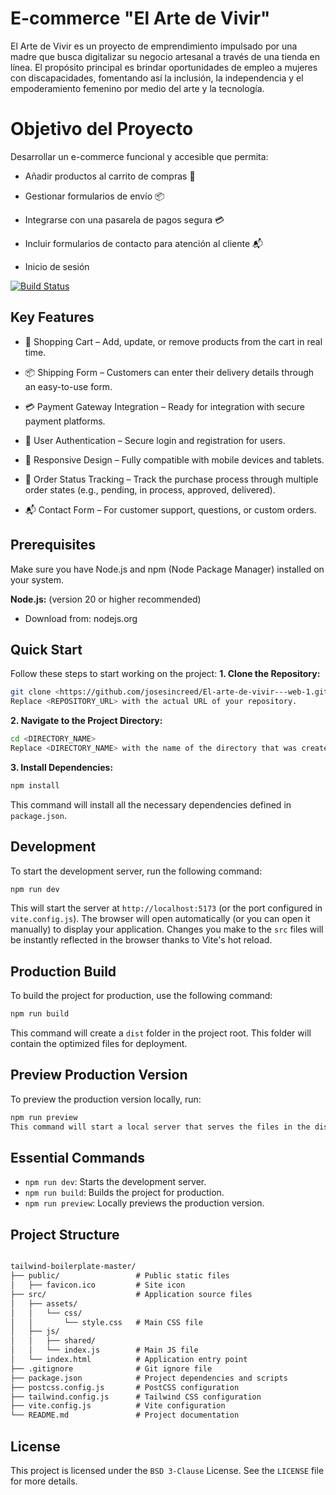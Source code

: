 # E-commerce "El Arte de Vivir"

El Arte de Vivir es un proyecto de emprendimiento impulsado por una madre que busca digitalizar su negocio artesanal a través de una tienda en línea. El propósito principal es brindar oportunidades de empleo a mujeres con discapacidades, fomentando así la inclusión, la independencia y el empoderamiento femenino por medio del arte y la tecnología.

# Objetivo del Proyecto

  Desarrollar un e-commerce funcional y accesible que permita:

- Añadir productos al carrito de compras 🛒

- Gestionar formularios de envío 📦

- Integrarse con una pasarela de pagos segura 💳

- Incluir formularios de contacto para atención al cliente 📬

- Inicio de sesión

[![Build Status](https://travis-ci.org/joemccann/dillinger.svg?branch=master)](https://travis-ci.org/joemccann/dillinger)

## Key Features

- 🛒 Shopping Cart – Add, update, or remove products from the cart in real time.

- 📦 Shipping Form – Customers can enter their delivery details through an easy-to-use form.

- 💳 Payment Gateway Integration – Ready for integration with secure payment platforms.

- 🔐 User Authentication – Secure login and registration for users.

- 📱 Responsive Design – Fully compatible with mobile devices and tablets.

- 🧾 Order Status Tracking – Track the purchase process through multiple order states (e.g., pending, in process, approved, delivered).

- 📬 Contact Form – For customer support, questions, or custom orders.

## Prerequisites
Make sure you have Node.js and npm (Node Package Manager) installed on your system.

**Node.js:** (version 20 or higher recommended)
- Download from: nodejs.org

## Quick Start
Follow these steps to start working on the project:
**1. Clone the Repository:**
```sh
git clone <https://github.com/josesincreed/El-arte-de-vivir---web-1.git>
Replace <REPOSITORY_URL> with the actual URL of your repository.
```
**2. Navigate to the Project Directory:**
```sh
cd <DIRECTORY_NAME>
Replace <DIRECTORY_NAME> with the name of the directory that was created when cloning the repository.
```
**3. Install Dependencies:**
```sh
npm install
```
This command will install all the necessary dependencies defined in `package.json`.

## Development
To start the development server, run the following command:
```sh
npm run dev
```
This will start the server at `http://localhost:5173` (or the port configured in `vite.config.js`). The browser will open automatically (or you can open it manually) to display your application. Changes you make to the `src` files will be instantly reflected in the browser thanks to Vite's hot reload.

## Production Build
To build the project for production, use the following command:
```sh
npm run build
```
This command will create a `dist` folder in the project root. This folder will contain the optimized files for deployment.

## Preview Production Version
To preview the production version locally, run:
```sh
npm run preview
This command will start a local server that serves the files in the dist folder.
```

## Essential Commands
- `npm run dev`: Starts the development server.
- `npm run build`: Builds the project for production.
- `npm run preview`: Locally previews the production version.

## Project Structure
```Markdown

tailwind-boilerplate-master/
├── public/                 # Public static files
│   ├── favicon.ico         # Site icon
├── src/                    # Application source files
│   ├── assets/
│   │   └── css/
│   │       └── style.css   # Main CSS file
│   ├── js/                 
│   │   ├── shared/         
│   │   └── index.js        # Main JS file
│   └── index.html          # Application entry point
├── .gitignore              # Git ignore file
├── package.json            # Project dependencies and scripts
├── postcss.config.js       # PostCSS configuration
├── tailwind.config.js      # Tailwind CSS configuration
├── vite.config.js          # Vite configuration
└── README.md               # Project documentation
```

## License
This project is licensed under the `BSD 3-Clause` License. See the `LICENSE` file for more details.
